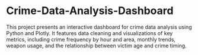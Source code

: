 # Crime-Data-Analysis-Dashboard
This project presents an interactive dashboard for crime data analysis using Python and Plotly. It features data cleaning and visualizations of key metrics, including crime frequency by hour and area, monthly trends, weapon usage, and the relationship between victim age and crime timing.
